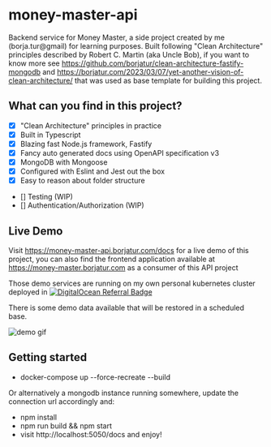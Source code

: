 # money-master-api

Backend service for Money Master, a side project created by me (borja.tur@gmail) for learning purposes. Built following "Clean Architecture" principles described by Robert C. Martin (aka Uncle Bob), if you want to know more see https://github.com/borjatur/clean-architecture-fastify-mongodb and https://borjatur.com/2023/03/07/yet-another-vision-of-clean-architecture/ that was used as base template for building this project.

## What can you find in this project?

- [x] "Clean Architecture" principles in practice
- [x] Built in Typescript
- [x] Blazing fast Node.js framework, Fastify
- [x] Fancy auto generated docs using OpenAPI specification v3
- [x] MongoDB with Mongoose
- [x] Configured with Eslint and Jest out the box
- [x] Easy to reason about folder structure
- [] Testing (WIP)
- [] Authentication/Authorization (WIP)

## Live Demo
Visit https://money-master-api.borjatur.com/docs for a live demo of this project, you can also find the frontend application available at https://money-master.borjatur.com as a consumer of this API project

Those demo services are running on my own personal kubernetes cluster deployed in [![DigitalOcean Referral Badge](https://web-platforms.sfo2.digitaloceanspaces.com/WWW/Badge%202.svg)](https://www.digitalocean.com/?refcode=e3a27deea2ac&utm_campaign=Referral_Invite&utm_medium=Referral_Program&utm_source=badge)

There is some demo data available that will be restored in a scheduled base.

![demo gif](https://api.apify.com/v2/key-value-stores/VOER43I2UCXPHhEjk/records/money-master-api.borjatur.com-scroll_lossy-comp)

## Getting started

* docker-compose up --force-recreate --build

Or alternatively a mongodb instance running somewhere, update the connection url accordingly and:

* npm install
* npm run build && npm start
* visit http://localhost:5050/docs and enjoy!
